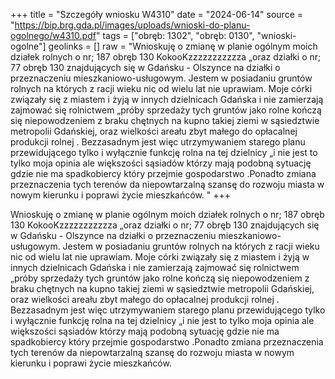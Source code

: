+++
title = "Szczegóły wniosku W4310"
date = "2024-06-14"
source = "https://bip.brg.gda.pl/images/uploads/wnioski-do-planu-ogolnego/w4310.pdf"
tags = ["obręb: 1302", "obręb: 0130", "wnioski-ogolne"]
geolinks = []
raw = "Wnioskuję o zmianę w planie ogólnym moich działek rolnych o nr; 187 obręb 130 KokooKzzzzzzzzzzza  „oraz działki o nr; 77 obręb 130 znajdujących się w Gdańsku - Olszynce na działki o przeznaczeniu mieszkaniowo-usługowym. Jestem w posiadaniu gruntów rolnych na których z racji wieku nic od wielu lat nie uprawiam. Moje córki związały się z miastem i żyją w innych dzielnicach Gdańska i nie zamierzają zajmować się rolnictwem „próby sprzedaży tych gruntów jako rolne kończą się niepowodzeniem z braku chętnych na kupno takiej ziemi w sąsiedztwie metropolii Gdańskiej, oraz wielkości areału zbyt małego do opłacalnej produkcji rolnej . Bezzasadnym jest więc utrzymywaniem starego planu przewidującego tylko i wyłącznie funkcję rolna na tej dzielnicy „i nie jest to tylko moja opinia ale większości sąsiadów którzy mają podobną sytuację gdzie nie ma spadkobiercy który przejmie gospodarstwo .Ponadto zmiana przeznaczenia tych terenów da niepowtarzalną szansę do rozwoju miasta w nowym kierunku i poprawi życie mieszkańców. "
+++

Wnioskuję o zmianę w planie ogólnym moich działek rolnych o nr; 187 obręb 130
KokooKzzzzzzzzzzza 
„oraz działki o nr; 77 obręb 130 znajdujących się w Gdańsku - Olszynce na działki o
przeznaczeniu mieszkaniowo-usługowym. Jestem w posiadaniu gruntów rolnych na których z
racji wieku nic od wielu lat nie uprawiam. Moje córki związały się z miastem i żyją w innych
dzielnicach Gdańska i nie zamierzają zajmować się rolnictwem „próby sprzedaży tych gruntów
jako rolne kończą się niepowodzeniem z braku chętnych na kupno takiej ziemi w sąsiedztwie
metropolii Gdańskiej, oraz wielkości areału zbyt małego do opłacalnej produkcji rolnej .
Bezzasadnym jest więc utrzymywaniem starego planu przewidującego tylko i wyłącznie funkcję
rolna na tej dzielnicy „i nie jest to tylko moja opinia ale większości sąsiadów którzy mają
podobną sytuację gdzie nie ma spadkobiercy który przejmie gospodarstwo .Ponadto zmiana
przeznaczenia tych terenów da niepowtarzalną szansę do rozwoju miasta w nowym kierunku i
poprawi życie mieszkańców.



